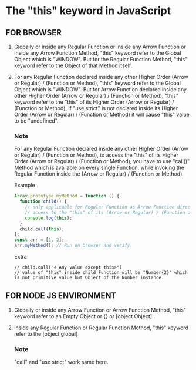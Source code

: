 # The "this" keyword in JavaScript

## FOR BROWSER

1.  Globally or inside any Regular Function or inside any Arrow Function or inside any Arrow Function Method, "this" keyword refer to the Global Object which is "WINDOW". But for the Regular Function Method, "this" keyword refer to the Object of that Method itself.

2.  For any Regular Function declared inside any other Higher Order (Arrow or Regular) / (Function or Method), "this" keyword refer to the Global Object which is "WINDOW". But for Arrow Function declared inside any other Higher Order (Arrow or Regular) / (Function or Method), "this" keyword refer to the "this" of its Higher Order (Arrow or Regular) / (Function or Method), if "use strict" is not declared inside its Higher Order (Arrow or Regular) / (Function or Method) it will cause "this" value to be "undefined".

    ### Note

    For any Regular Function declared inside any other Higher Order (Arrow or Regular) / (Function or Method), to access the "this" of its Higher Order (Arrow or Regular) / (Function or Method), you have to use "call()" Method which is available on every single Function, while invoking the Regular Function inside the (Arrow or Regular) / (Function or Method).

    Example

    ```javascript
    Array.prototype.myMethod = function () {
      function child() {
        // only applicable for Regular Function as Arrow Function directly give
        // access to the "this" of its (Arrow or Regular) / (Function or Method).
        console.log(this);
      }
      child.call(this);
    };
    const arr = [1, 2];
    arr.myMethod(); // Run on browser and verify.
    ```

    Extra

    ```
    // child.call("< Any value except this>")
    // value of "this" inside child Function will be "Number{2}" which is not primitive value but Object of the Number instance.
    ```

## FOR NODE JS ENVIRONMENT

1. Globally or inside any Arrow Function or Arrow Function Method, "this" keyword refer to an Empty Object or {} or [object Object].

2. inside any Regular Function or Regular Function Method, "this" keyword refer to the [object global]

   ### Note

   "call" and "use strict" work same here.

